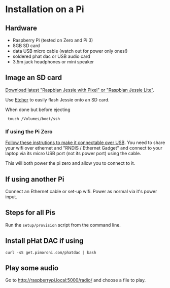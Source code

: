 # Installation on a Pi

## Hardware

* Raspberry Pi (tested on Zero and Pi 3)
* 8GB SD card
* data USB micro cable (watch out for power only ones!)
* soldered phat dac or USB audio card
* 3.5m jack headphones or mini speaker

## Image an SD card

[Download latest "Raspbian Jessie with Pixel" or "Raspbian Jessie Lite"](https://www.raspberrypi.org/downloads/raspbian/).

Use [Etcher](https://etcher.io/) to easily flash Jessie onto an SD card.

When done but before ejecting

     touch /Volumes/boot/ssh

### If using the Pi Zero

[Follow these instrutions to make it connectable over USB](http://blog.gbaman.info/?p=791). You need to share your wifi over ethernet and "RNDIS / Ethernet Gadget" and connect to your laptop via its micro USB port (not its power port) using the cable.

This will both power the pi zero and allow you to connect to it.

## If using another Pi

Connect an Ethernet cable or set-up wifi. Power as normal via it's power input.

## Steps for all Pis

Run the `setup/provision` script from the command line.

## Install pHat DAC if using

    curl -sS get.pimoroni.com/phatdac | bash

## Play some audio

Go to http://raspberrypi.local:5000/radio/ and choose a file to play.

